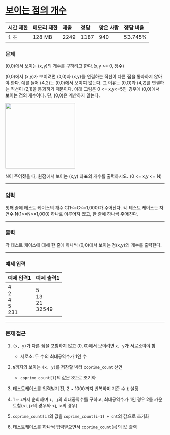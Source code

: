 # [보이는 점의 개수](https://www.acmicpc.net/problem/2725)

<div align = center>

| 시간 제한 | 메모리 제한 | 제출 | 정답 | 맞은 사람 | 정답 비율 |
| :-------- | :---------- | :--- | :--- | :-------- | :-------- |
| 1 초      | 128 MB      | 2249 | 1187 | 940       | 53.745%   |

</div>

### 문제

(0,0)에서 보이는 (x,y)의 개수를 구하려고 한다.(x,y >= 0, 정수)

(0,0)에서 (x,y)가 보이려면 (0,0)과 (x,y)를 연결하는 직선이 다른 점을 통과하지 않아야 한다. 예를 들어 (4,2)는 (0,0)에서 보이지 않는다. 그 이유는 (0,0)과 (4,2)를 연결하는 직선이 (2,1)을 통과하기 때문이다. 아래 그림은 0 <= x,y<=5인 경우에 (0,0)에서 보이는 점의 개수이다. 단, (0,0)은 계산하지 않는다.

<img src="https://www.acmicpc.net/upload/images/qqwq.png" width="221px" height="208px" />

N이 주어졌을 때, 원점에서 보이는 (x,y) 좌표의 개수를 출력하시오. (0 <= x,y <= N)

---

### 입력

첫째 줄에 테스트 케이스의 개수 C(1<=C<=1,000)가 주어진다. 각 테스트 케이스는 자연수 N(1<=N<=1,000) 하나로 이루어져 있고, 한 줄에 하나씩 주어진다.

---

### 출력

각 테스트 케이스에 대해 한 줄에 하나씩 (0,0)에서 보이는 점(x,y)의 개수를 출력한다.

---

### 예제 입력

| 예제 입력1                  | 예제 출력1                |
| :-------------------------- | :------------------------ |
| 4<br/>2<br/>4<br/>5<br/>231 | 5<br/>13<br/>21<br/>32549 |

---

### 문제 접근

1. `(x, y)`가 다른 점을 포함하지 않고 (0, 0)에서 보이려면 `x, y`가 서로소여야 함

   - 서로소: 두 수의 최대공약수가 1인 수

2. `N`까지의 보이는 `(x, y)`를 저장할 벡터 `coprime_count` 선언

   - `coprime_count[1]`의 값은 3으로 초기화

3. 테스트케이스를 입력받기 전, 2 ~ 1000까지 반복하며 기준 수 `i` 설정

4. 1 ~ `i`까지 순회하며 `i, j`의 최대공약수를 구하고, 최대공약수가 1인 경우 2를 카운트함(<i, j>의 경우와 <j, i>의 경우)

5. `coprime_count[i]`의 값을 `coprime_count[i-1] + cnt`의 값으로 초기화

6. 테스트케이스를 하나씩 입력받으면서 `coprime_count[N]`의 값 출력
